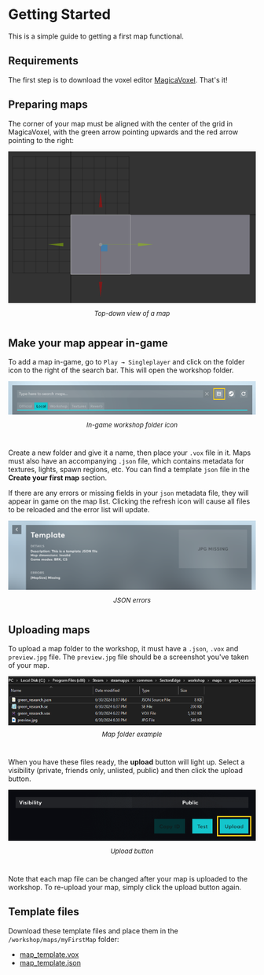 # Getting Started

This is a simple guide to getting a first map functional.


## Requirements

The first step is to download the voxel editor [MagicaVoxel](https://ephtracy.github.io/). That's it!


## Preparing maps

The corner of your map must be aligned with the center of the grid in MagicaVoxel, with the green arrow pointing upwards and the red arrow pointing to the right:

<img src="./public/alignment.png" alt="MagicaVoxel Alignment"/>
<div style="justify-content: center; display: flex; margin-top:10px; font-size: 13px; margin-bottom: 40px">
    <span><i>Top-down view of a map</i></span>
</div>
 

## Make your map appear in-game

To add a map in-game, go to `Play → Singleplayer` and click on the folder icon to the right of the search bar. This will open the workshop folder.

<img src="./public/folderbutton.png" alt="In-game workshop folder icon"/>
<div style="justify-content: center; display: flex; margin-top:10px; font-size: 13px; margin-bottom: 40px">
    <span><i>In-game workshop folder icon</i></span>
</div>

Create a new folder and give it a name, then place your `.vox` file in it. Maps must also have an accompanying `.json` file, which contains metadata for textures, lights, spawn regions, etc.
You can find a template `json` file in the **Create your first map** section.

If there are any errors or missing fields in your `json` metadata file, they will appear in game on the map list. Clicking the refresh icon will cause all files to be reloaded and the error list will update.

<img src="./public/errors.png" alt="JSON errors"/>
<div style="justify-content: center; display: flex; margin-top:10px; font-size: 13px; margin-bottom: 40px">
    <span><i>JSON errors</i></span>
</div>


## Uploading maps

To upload a map folder to the workshop, it must have a `.json`, `.vox` and `preview.jpg` file. The `preview.jpg` file should be a screenshot you've taken of your map.

<div style="justify-content: center; display: flex;">
    <img src="./public/folderexample.png" alt="Map folder example"/>
</div>
<div style="justify-content: center; display: flex; margin-top:10px; font-size: 13px; margin-bottom: 40px">
    <span><i>Map folder example</i></span>
</div>


When you have these files ready, the **upload** button will light up. Select a visibility (private, friends only, unlisted, public) and then click the upload button.

<img src="./public/uploadbutton.png" alt="Upload button"/>
<div style="justify-content: center; display: flex; margin-top:10px; font-size: 13px; margin-bottom: 40px">
    <span><i>Upload button</i></span>
</div>

Note that each map file can be changed after your map is uploaded to the workshop. To re-upload your map, simply click the upload button again.


## Template files

Download these template files and place them in the `/workshop/maps/myFirstMap` folder:

* [map_template.vox](./public/Map_Template.vox)
* [map_template.json](./public/map_template.json)